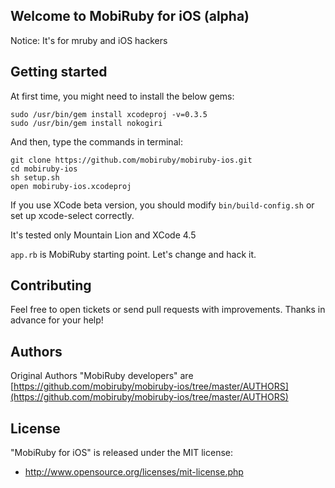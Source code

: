 ## Welcome to MobiRuby for iOS (alpha)

Notice: It's for mruby and iOS hackers


## Getting started

At first time, you might need to install the below gems:

```
sudo /usr/bin/gem install xcodeproj -v=0.3.5
sudo /usr/bin/gem install nokogiri
```

And then, type the commands in terminal:

```
git clone https://github.com/mobiruby/mobiruby-ios.git
cd mobiruby-ios
sh setup.sh
open mobiruby-ios.xcodeproj
```

If you use XCode beta version, you should modify ``bin/build-config.sh`` or set up xcode-select correctly.

It's tested only Mountain Lion and XCode 4.5

``app.rb`` is MobiRuby starting point. Let's change and hack it.


## Contributing

Feel free to open tickets or send pull requests with improvements.
Thanks in advance for your help!


## Authors

Original Authors "MobiRuby developers" are [https://github.com/mobiruby/mobiruby-ios/tree/master/AUTHORS](https://github.com/mobiruby/mobiruby-ios/tree/master/AUTHORS)


## License

 "MobiRuby for iOS" is released under the MIT license:

* http://www.opensource.org/licenses/mit-license.php
